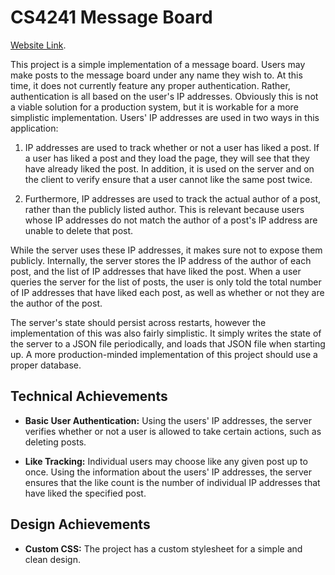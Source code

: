 # CS4241 Message Board

[Website Link](a2-bwhetherington.glitch.me).

This project is a simple implementation of a message board. Users may make posts to the message board under any name they wish to. At this time, it does not currently feature any proper authentication. Rather, authentication is all based on the user's IP addresses. Obviously this is not a viable solution for a production system, but it is workable for a more simplistic implementation. Users' IP addresses are used in two ways in this application:

1. IP addresses are used to track whether or not a user has liked a post. If a user has liked a post and they load the page, they will see that they have already liked the post. In addition, it is used on the server and on the client to verify ensure that a user cannot like the same post twice.

2. Furthermore, IP addresses are used to track the actual author of a post, rather than the publicly listed author. This is relevant because users whose IP addresses do not match the author of a post's IP address are unable to delete that post.

While the server uses these IP addresses, it makes sure not to expose them publicly. Internally, the server stores the IP address of the author of each post, and the list of IP addresses that have liked the post. When a user queries the server for the list of posts, the user is only told the total number of IP addresses that have liked each post, as well as whether or not they are the author of the post.

The server's state should persist across restarts, however the implementation of this was also fairly simplistic. It simply writes the state of the server to a JSON file periodically, and loads that JSON file when starting up. A more production-minded implementation of this project should use a proper database.

## Technical Achievements

- **Basic User Authentication:** Using the users' IP addresses, the server verifies whether or not a user is allowed to take certain actions, such as deleting posts.

- **Like Tracking:** Individual users may choose like any given post up to once. Using the information about the users' IP addresses, the server ensures that the like count is the number of individual IP addresses that have liked the specified post.

## Design Achievements

- **Custom CSS:** The project has a custom stylesheet for a simple and clean design.
